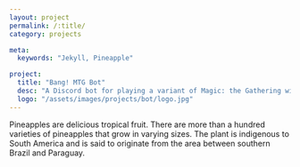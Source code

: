 ```yaml
---
layout: project
permalink: /:title/
category: projects

meta:
  keywords: "Jekyll, Pineapple"

project:
  title: "Bang! MTG Bot"
  desc: "A Discord bot for playing a variant of Magic: the Gathering with hidden roles"
  logo: "/assets/images/projects/bot/logo.jpg"
---
```

<p>Pineapples are delicious tropical fruit. There are more than a hundred varieties of pineapples that grow in varying sizes. The plant is indigenous to South America and is said to originate from the area between southern Brazil and Paraguay.</p>